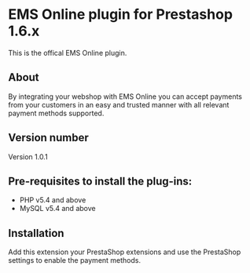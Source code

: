 # EMS Online plugin for Prestashop 1.6.x
This is the offical EMS Online plugin.

## About

By integrating your webshop with EMS Online you can accept payments from your customers in an easy and trusted manner with all relevant payment methods supported.

## Version number
Version 1.0.1

## Pre-requisites to install the plug-ins: 
- PHP v5.4 and above
- MySQL v5.4 and above

## Installation
Add this extension your PrestaShop extensions and use the PrestaShop settings to enable the payment methods.
